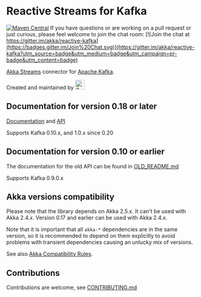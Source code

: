 Reactive Streams for Kafka
====
[![Maven Central](https://maven-badges.herokuapp.com/maven-central/com.typesafe.akka/akka-stream-kafka_2.11/badge.svg)](https://maven-badges.herokuapp.com/maven-central/com.typesafe.akka/akka-stream-kafka_2.11)
If you have questions or are working on a pull request or just curious, please feel welcome to join the chat room: [![Join the chat at https://gitter.im/akka/reactive-kafka](https://badges.gitter.im/Join%20Chat.svg)](https://gitter.im/akka/reactive-kafka?utm_source=badge&utm_medium=badge&utm_campaign=pr-badge&utm_content=badge)


[Akka Streams](http://doc.akka.io/docs/akka/current/scala/stream/index.html) connector for [Apache Kafka](https://kafka.apache.org/).

Created and maintained by
[<img src="https://softwaremill.com/images/header-main-logo.3449d6a3.svg" alt="SoftwareMill logo" height="25">](https://softwaremill.com)

## Documentation for version 0.18 or later

[Documentation](http://doc.akka.io/docs/akka-stream-kafka/current/) and [API](http://doc.akka.io/api/akka-stream-kafka/current/)

Supports Kafka 0.10.x, and 1.0.x since 0.20

## Documentation for version 0.10 or earlier

The documentation for the old API can be found in [OLD_README.md](https://github.com/akka/reactive-kafka/blob/master/OLD_README.md)

Supports Kafka 0.9.0.x

## Akka versions compatibility

Please note that the library depends on Akka 2.5.x. It can't be used with Akka 2.4.x. Version 0.17 and earlier can be used with Akka 2.4.x.

Note that it is important that all `akka-*` dependencies are in the same version, so it is recommended to depend on them explicitly to avoid problems with transient dependencies causing an unlucky mix of versions.

See also [Akka Compatibility Rules](http://doc.akka.io/docs/akka/current/scala/common/binary-compatibility-rules.html).

## Contributions

Contributions are welcome, see [CONTRIBUTING.md](https://github.com/akka/reactive-kafka/blob/master/CONTRIBUTING.md)

